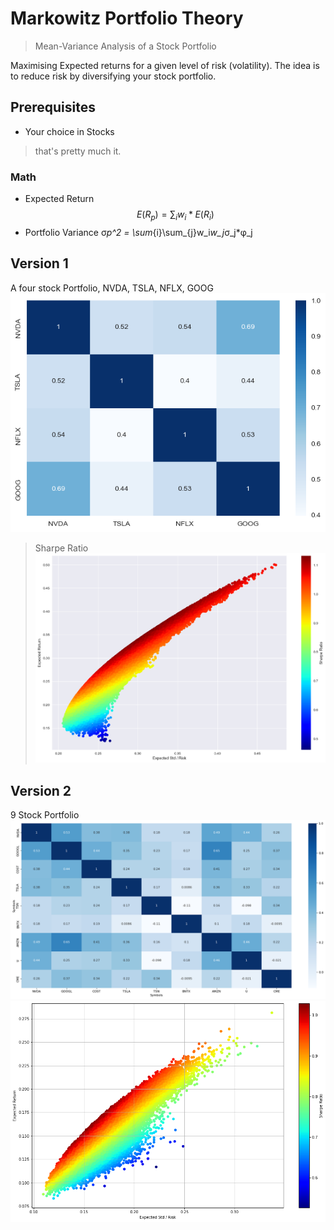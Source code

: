 # Markowitz Portfolio Theory
> Mean-Variance Analysis of a Stock Portfolio

Maximising Expected returns for a given level of risk (volatility). The idea is to reduce risk by diversifying your stock portfolio.  

## Prerequisites
- Your choice in Stocks
> that's pretty much it.

### Math

- Expected Return
$$	E(R_p) = \sum_{i}w_i*E(R_i) $$
- Portfolio Variance
&sigma;_p^2 = \sum_{i}\sum_{j}w_i*w_j*&sigma;_j*&phi;_j

## Version 1
A four stock Portfolio, NVDA, TSLA, NFLX, GOOG
![V1](https://github.com/raam6/MarkowitzPortfolio/blob/main/Resource/correlation_v1.png)

> Sharpe Ratio
![V1_S](https://github.com/raam6/MarkowitzPortfolio/blob/main/Resource/Sharpe_V1.png)

## Version 2
9 Stock Portfolio
![V2](https://github.com/raam6/MarkowitzPortfolio/blob/main/Resource/correlation_v2.png)
![V2_S](https://github.com/raam6/MarkowitzPortfolio/blob/main/Resource/Sharpe_v2.png)
